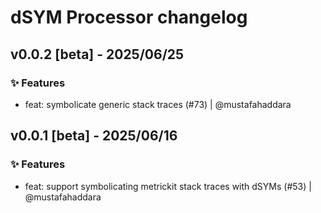 # dSYM Processor changelog

## v0.0.2 [beta] - 2025/06/25
### ✨ Features
- feat: symbolicate generic stack traces (#73) | @mustafahaddara

## v0.0.1 [beta] - 2025/06/16
### ✨ Features

- feat: support symbolicating metrickit stack traces with dSYMs (#53) | @mustafahaddara
